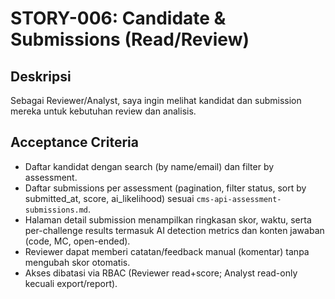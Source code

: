 # STORY-006: Candidate & Submissions (Read/Review)

## Deskripsi
Sebagai Reviewer/Analyst, saya ingin melihat kandidat dan submission mereka untuk kebutuhan review dan analisis.

## Acceptance Criteria
- Daftar kandidat dengan search (by name/email) dan filter by assessment.
- Daftar submissions per assessment (pagination, filter status, sort by submitted_at, score, ai_likelihood) sesuai `cms-api-assessment-submissions.md`.
- Halaman detail submission menampilkan ringkasan skor, waktu, serta per-challenge results termasuk AI detection metrics dan konten jawaban (code, MC, open-ended).
- Reviewer dapat memberi catatan/feedback manual (komentar) tanpa mengubah skor otomatis.
- Akses dibatasi via RBAC (Reviewer read+score; Analyst read-only kecuali export/report).

